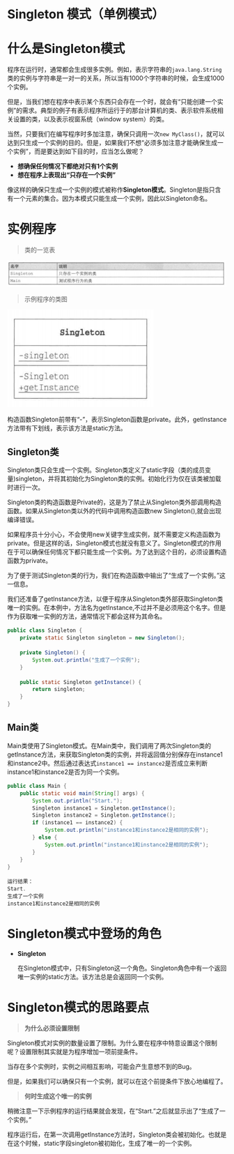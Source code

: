 # Singleton 模式（单例模式）

# 什么是Singleton模式

程序在运行时，通常都会生成很多实例。例如，表示字符串的`java.lang.String`类的实例与字符串是一对一的关系，所以当有1000个字符串的时候，会生成1000个实例。

但是，当我们想在程序中表示某个东西只会存在一个时，就会有“只能创建一个实例”的需求。典型的例子有表示程序所运行于的那台计算机的类、表示软件系统相关设置的类，以及表示视窗系统（window system）的类。

当然，只要我们在编写程序时多加注意，确保只调用一次`new MyClass()`，就可以达到只生成一个实例的目的。但是，如果我们不想“必须多加注意才能确保生成一个实例”，而是要达到如下目的时，应当怎么做呢？

- **想确保任何情况下都绝对只有1个实例**
- **想在程序上表现出“只存在一个实例”**

像这样的确保只生成一个实例的模式被称作**Singleton模式**。Singleton是指只含有一个元素的集合。因为本模式只能生成一个实例，因此以Singleton命名。

# 实例程序

> 类的一览表

![image-20220504142505234](image/image-20220504142505234.png ":size=85%")

> 示例程序的类图

 ![image-20220504142957428](image/image-20220504142957428.png ":size=30%")

构造函数Singleton前带有“-”，表示Singleton函数是private。此外，getInstance方法带有下划线，表示该方法是static方法。

## Singleton类

Singleton类只会生成一个实例。Singleton类定义了static字段（类的成员变量)singleton，并将其初始化为Singleton类的实例。初始化行为仅在该类被加载时进行一次。

Singleton类的构造函数是Private的，这是为了禁止从Singleton类外部调用构造函数。如果从Singleton类以外的代码中调用构造函数new Singleton(),就会出现编译错误。

如果程序员十分小心，不会使用new关键字生成实例，就不需要定义构造函数为private。但是这样的话，Singleton模式也就没有意义了。Singleton模式的作用在于可以确保任何情况下都只能生成一个实例。为了达到这个目的，必须设置构造函数为private。

为了便于测试Singleton类的行为，我们在构造函数中输出了“生成了一个实例。”这一信息。

我们还准备了getInstance方法，以便于程序从Singleton类外部获取Singleton类唯一的实例。在本例中，方法名为getInstance,不过并不是必须用这个名字。但是作为获取唯一实例的方法，通常情况下都会这样为其命名。

```java
public class Singleton {
    private static Singleton singleton = new Singleton();

    private Singleton() {
        System.out.println("生成了一个实例");
    }

    public static Singleton getInstance() {
        return singleton;
    }
}
```

## Main类

Main类使用了Singleton模式。在Main类中，我们调用了两次Singleton类的getInstance方法，来获取Singleton类的实例，并将返回值分别保存在instance1和instance2中。然后通过表达式`instance1 == instance2`是否成立来判断instance1和instance2是否为同一个实例。

```java
public class Main {
    public static void main(String[] args) {
        System.out.println("Start.");
        Singleton instance1 = Singleton.getInstance();
        Singleton instance2 = Singleton.getInstance();
        if (instance1 == instance2) {
            System.out.println("instance1和instance2是相同的实例");
        } else {
            System.out.println("instance1和instance2是相同的实例");
        }
    }
}

运行结果：
Start.
生成了一个实例
instance1和instance2是相同的实例    
```

# Singleton模式中登场的角色

- **Singleton**

  在Singleton模式中，只有Singleton这一个角色。Singleton角色中有一个返回唯一实例的static方法。该方法总是会返回同一个实例。

# Singleton模式的思路要点

> **为什么必须设置限制**

Singleton模式对实例的数量设置了限制。为什么要在程序中特意设置这个限制呢？设置限制其实就是为程序增加一项前提条件。

当存在多个实例时，实例之间相互影响，可能会产生意想不到的Bug。

但是，如果我们可以确保只有一个实例，就可以在这个前提条件下放心地编程了。

> **何时生成这个唯一的实例**

稍微注意一下示例程序的运行结果就会发现，在“Start.”之后就显示出了“生成了一个实例。”

程序运行后，在第一次调用getInstance方法时，Singleton类会被初始化。也就是在这个时候，static字段singleton被初始化，生成了唯一的一个实例。
